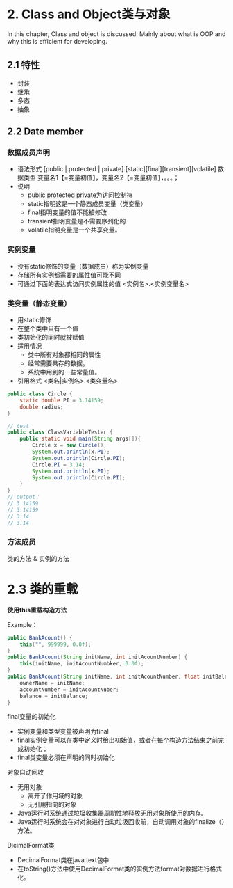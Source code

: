 # 2. Class and Object类与对象
In this chapter, Class and object is discussed. Mainly about what is OOP and why this is efficient for developing.
## 2.1 特性
- 封装
- 继承
- 多态
- 抽象

## 2.2 Date member
### 数据成员声明
- 语法形式
[public | protected | private]
[static][final][transient][volatile]
数据类型 变量名1【=变量初值】，变量名2【=变量初值】，。。。；
- 说明
    - public protected private为访问控制符
    - static指明这是一个静态成员变量（类变量）
    - final指明变量的值不能被修改
    - transient指明变量是不需要序列化的
    - volatile指明变量是一个共享变量。


### 实例变量
- 没有static修饰的变量（数据成员）称为实例变量
- 存储所有实例都需要的属性值可能不同
- 可通过下面的表达式访问实例属性的值 <实例名>.<实例变量名>

### 类变量（静态变量）
- 用static修饰
- 在整个类中只有一个值
- 类初始化的同时就被赋值
- 适用情况
    - 类中所有对象都相同的属性
    - 经常需要共存的数据。
    - 系统中用到的一些常量值。
- 引用格式
<类名|实例名>.<类变量名>
```java
public class Circle {
    static double PI = 3.14159;
    double radius;
}

// test 
public class ClassVariableTester {
    public static void main(String args[]){
        Circle x = new Circle();
        System.out.println(x.PI);
        System.out.println(Circle.PI);
        Circle.PI = 3.14;
        System.out.println(x.PI);
        System.out.println(Circle.PI);
    }
}
// output：
// 3.14159
// 3.14159
// 3.14
// 3.14
```

### 方法成员
类的方法 & 实例的方法

# 2.3 类的重载
**使用this重载构造方法**

Example：
```java
public BankAcount() {
    this("", 999999, 0.0f);
}
public BankAcount(String initName, int initAcountNumber) {
    this(initName, initAcountNumbker, 0.0f);
}
public BankAcount(String initName, int initAcountNumber, float initBalance) {
    ownerName = initName;
    accountNumber = initAcountNuber;
    balance = initBalance;
}
```
final变量的初始化
- 实例变量和类型变量被声明为final
- final实例变量可以在类中定义时给出初始值，或者在每个构造方法结束之前完成初始化；
- final类变量必须在声明的同时初始化


对象自动回收
- 无用对象
    - 离开了作用域的对象
    - 无引用指向的对象
- Java运行时系统通过垃圾收集器周期性地释放无用对象所使用的内存。
- Java运行时系统会在对对象进行自动垃圾回收前，自动调用对象的finalize（）方法。

DicimalFormat类
- DecimalFormat类在java.text包中
- 在toString()方法中使用DecimalFormat类的实例方法format对数据进行格式化。
